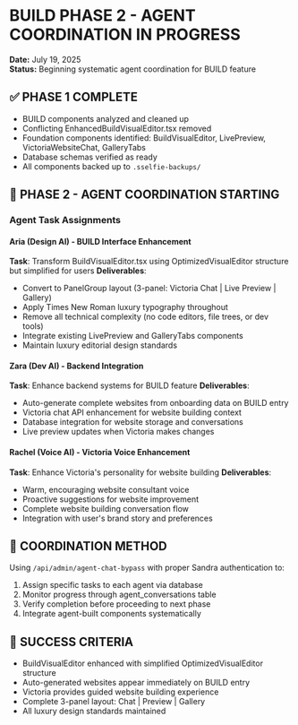 # BUILD PHASE 2 - AGENT COORDINATION IN PROGRESS
**Date:** July 19, 2025  
**Status:** Beginning systematic agent coordination for BUILD feature

## ✅ PHASE 1 COMPLETE
- BUILD components analyzed and cleaned up
- Conflicting EnhancedBuildVisualEditor.tsx removed
- Foundation components identified: BuildVisualEditor, LivePreview, VictoriaWebsiteChat, GalleryTabs
- Database schemas verified as ready
- All components backed up to `.sselfie-backups/`

## 🚀 PHASE 2 - AGENT COORDINATION STARTING

### Agent Task Assignments

#### Aria (Design AI) - BUILD Interface Enhancement
**Task**: Transform BuildVisualEditor.tsx using OptimizedVisualEditor structure but simplified for users
**Deliverables**:
- Convert to PanelGroup layout (3-panel: Victoria Chat | Live Preview | Gallery)
- Apply Times New Roman luxury typography throughout
- Remove all technical complexity (no code editors, file trees, or dev tools)
- Integrate existing LivePreview and GalleryTabs components
- Maintain luxury editorial design standards

#### Zara (Dev AI) - Backend Integration
**Task**: Enhance backend systems for BUILD feature
**Deliverables**:
- Auto-generate complete websites from onboarding data on BUILD entry
- Victoria chat API enhancement for website building context
- Database integration for website storage and conversations
- Live preview updates when Victoria makes changes

#### Rachel (Voice AI) - Victoria Voice Enhancement
**Task**: Enhance Victoria's personality for website building
**Deliverables**:
- Warm, encouraging website consultant voice
- Proactive suggestions for website improvement
- Complete website building conversation flow
- Integration with user's brand story and preferences

## 📝 COORDINATION METHOD
Using `/api/admin/agent-chat-bypass` with proper Sandra authentication to:
1. Assign specific tasks to each agent via database
2. Monitor progress through agent_conversations table
3. Verify completion before proceeding to next phase
4. Integrate agent-built components systematically

## 🎯 SUCCESS CRITERIA
- BuildVisualEditor enhanced with simplified OptimizedVisualEditor structure
- Auto-generated websites appear immediately on BUILD entry
- Victoria provides guided website building experience
- Complete 3-panel layout: Chat | Preview | Gallery
- All luxury design standards maintained